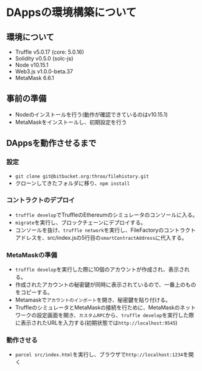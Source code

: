 # DAppsの環境構築について
## 環境について
* Truffle v5.0.17 (core: 5.0.16)
* Solidity v0.5.0 (solc-js)
* Node v10.15.1
* Web3.js v1.0.0-beta.37
* MetaMask 6.6.1

## 事前の準備
* Nodeのインストールを行う(動作が確認できているのはv10.15.1)
* MetaMaskをインストールし、初期設定を行う

## DAppsを動作させるまで
### 設定
* `git clone git@bitbucket.org:throo/filehistory.git`
* クローンしてきたフォルダに移り、`npm install`


### コントラクトのデプロイ
* `truffle develop`でTruffleのEthereumのシミュレータのコンソールに入る。
* `migrate`を実行し、ブロックチェーンにデプロイする。
* コンソールを抜け、`truffle network`を実行し、FileFactoryのコントラクトアドレスを、src/index.jsの5行目の`smartContractAddress`に代入する。

### MetaMaskの準備
* `truffle develop`を実行した際に10個のアカウントが作成され、表示される。
* 作成されたアカウントの秘密鍵が同時に表示されているので、一番上のものをコピーする。
* Metamaskで`アカウントのインポート`を開き、秘密鍵を貼り付ける。
* TruffleのシミュレータとMetaMaskの接続を行ために、MetaMaskのネットワークの設定画面を開き、`カスタムRPC`から、`truffle develop`を実行した際に表示されたURLを入力する(初期状態では`http://localhost:9545`)

### 動作させる
* `parcel src/index.html`を実行し、ブラウザで`http://localhost:1234`を開く
